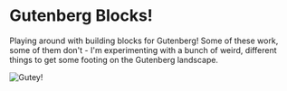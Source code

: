 # Gutenberg Blocks!
Playing around with building blocks for Gutenberg!  Some of these work, some of them don't - I'm experimenting with a bunch of weird, different things to get some footing on the Gutenberg landscape.

![Gutey!](https://media.giphy.com/media/IMHmu4ZNHvLH2/giphy.gif)
